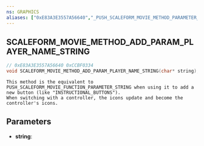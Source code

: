 ```yaml
---
ns: GRAPHICS
aliases: ["0xE83A3E3557A56640","_PUSH_SCALEFORM_MOVIE_METHOD_PARAMETER_BUTTON_NAME"]
---
```

## SCALEFORM_MOVIE_METHOD_ADD_PARAM_PLAYER_NAME_STRING

```c
// 0xE83A3E3557A56640 0xCCBF0334
void SCALEFORM_MOVIE_METHOD_ADD_PARAM_PLAYER_NAME_STRING(char* string);
```

```
This method is the equivalent to PUSH_SCALEFORM_MOVIE_FUNCTION_PARAMETER_STRING when using it to add a new button (like "INSTRUCTIONAL_BUTTONS").  
When switching with a controller, the icons update and become the controller's icons.  
```

## Parameters
* **string**:

